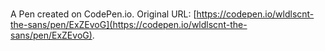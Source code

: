 # 

A Pen created on CodePen.io. Original URL: [https://codepen.io/wldlscnt-the-sans/pen/ExZEvoG](https://codepen.io/wldlscnt-the-sans/pen/ExZEvoG).


